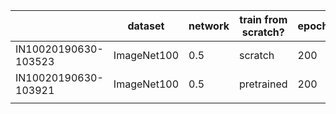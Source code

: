 |                      | dataset     | network | train from scratch? | epoch | lr type |
| -------------------- | ----------- | ------- | ------------------- | ----- | ------- |
| IN10020190630-103523 | ImageNet100 | 0.5     | scratch             | 200   | warm up |
| IN10020190630-103921 | ImageNet100 | 0.5     | pretrained          | 200   | warm up |
|                      |             |         |                     |       |         |

